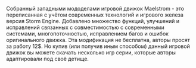 Собранный западными мододелами игровой движок Maelstrom - это переписанная с учётом современных технологий и игрового железа версия Storm Engine. Добавлено множество функций, улучшений и исправлений связанных с совместимостью с современными системами, многопоточностью, исправлением багов и ошибок оригинального движка. Эта модификация не бесплатна, авторы просят за работу 12$. Но купив (или получив иным способом) данный игровой движок вы можете скачать несколько игр серии, которые авторы адаптировали под своё детище. 